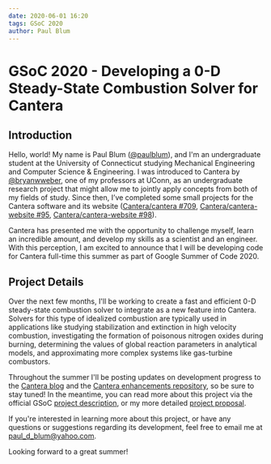 ```yaml
---
date: 2020-06-01 16:20
tags: GSoC 2020
author: Paul Blum
---
```


# GSoC 2020 - Developing a 0-D Steady-State Combustion Solver for Cantera

## Introduction

Hello, world! My name is Paul Blum ([@paulblum](https://github.com/paulblum)), and I'm an undergraduate student at the University of Connecticut studying Mechanical Engineering and Computer Science & Engineering. I was introduced to Cantera by [@bryanwweber](https://github.com/bryanwweber), one of my professors at UConn, as an undergraduate research project that might allow me to jointly apply concepts from both of my fields of study. Since then, I’ve completed some small projects for the Cantera software and its website ([Cantera/cantera #709](https://github.com/Cantera/cantera/pull/709), [Cantera/cantera-website #95](https://github.com/Cantera/cantera-website/pull/95), [Cantera/cantera-website #98](https://github.com/Cantera/cantera-website/pull/98)).

Cantera has presented me with the opportunity to challenge myself, learn an incredible amount, and develop my skills as a scientist and an engineer. With this perception, I am excited to announce that I will be developing code for Cantera full-time this summer as part of Google Summer of Code 2020.

## Project Details

Over the next few months, I'll be working to create a fast and efficient 0-D steady-state combustion solver to integrate as a new feature into Cantera. Solvers for this type of idealized combustion are typically used in applications like studying stabilization and extinction in high velocity combustion, investigating the formation of poisonous nitrogen oxides during burning, determining the values of global reaction parameters in analytical models, and approximating more complex systems like gas-turbine combustors.

Throughout the summer I'll be posting updates on development progress to the [Cantera blog](https://cantera.org/blog/index.html) and the [Cantera enhancements repository](https://github.com/Cantera/enhancements/issues/31), so be sure to stay tuned! In the meantime, you can read more about this project via the official GSoC [project description](https://summerofcode.withgoogle.com/projects/#4550970131873792), or my more detailed [project proposal](https://drive.google.com/file/d/1vaOjydm6wWKgF2M4J3iFwNZNKHX5laBY/view?usp=sharing).

If you're interested in learning more about this project, or have any questions or suggestions regarding its development, feel free to email me at <paul_d_blum@yahoo.com>.

Looking forward to a great summer!
